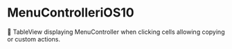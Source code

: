 # MenuControlleriOS10
📱 TableView displaying MenuController when clicking cells allowing copying or custom actions.
